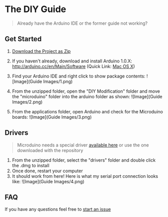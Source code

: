 # The DIY Guide
> Already have the Arduino IDE or the former guide not working?

## Get Started
1. [Download the Project as Zip](https://github.com/KyleKing/Microduino-IDE/archive/master.zip)
2. If you haven't already, download and install Arduino 1.0.X: http://arduino.cc/en/Main/Software (Quick Link: [Mac OS X](http://arduino.cc/download.php?f=/arduino-1.0.6-macosx.zip))
3. Find your Arduino IDE and right click to show package contents:
   ![Image](Guide Images/1.png)

4. From the unzipped folder, open the "DIY Modification" folder and move the "microduino" folder into the arduino folder as shown:
   ![Image](Guide Images/2.png)

5. From the applications folder, open Arduino and check for the Microduino boards:
   ![Image](Guide Images/3.png)

## Drivers
> Microduino needs a special driver [available here](http://www.ftdichip.com/Drivers/VCP.htm) or use the one downloaded with the repository

1. From the unzipped folder, select the "drivers" folder and double click the .dmg to install
2. Once done, restart your computer
3. It should work from here! Here is what my serial port connection looks like: ![Image](Guide Images/4.png)

## FAQ
If you have any questions feel free to [start an issue](https://github.com/KyleKing/Microduino-IDE/issues)
